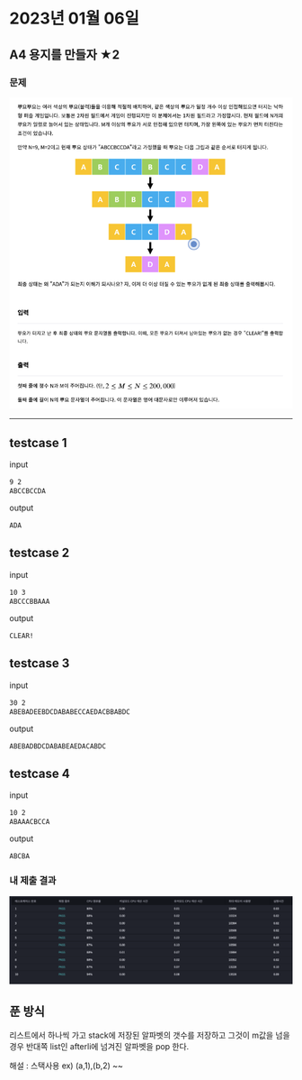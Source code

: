 # 2023년 01월 06일
## A4 용지를 만들자 ★2
  
### 문제

![](./img/qimg.png)

--- 
## testcase 1
input
```
9 2
ABCCBCCDA
```
output
```
ADA
```
## testcase 2
input
```
10 3
ABCCCBBAAA
```
output
```
CLEAR!
```
## testcase 3
input
```
30 2
ABEBADEEBDCDABABECCAEDACBBABDC
```
output
```
ABEBADBDCDABABEAEDACABDC
```
## testcase 4
input
```
10 2
ABAAACBCCA
```
output
```
ABCBA
```




### 내 제출 결과

![](./img/aimg.png)



## 푼 방식

리스트에서 하나씩 가고 stack에 저장된 알파벳의 갯수를 저장하고 그것이 m값을 넘을 경우 반대쪽 list인 afterli에 넘겨진 알파벳을 pop 한다.

해설 : 스택사용 ex) (a,1),(b,2) ~~ 
